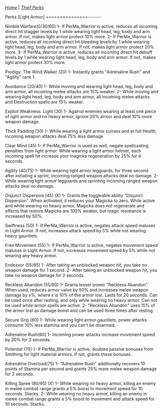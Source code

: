 _[Home](../)_ |
_[Thief Perks](../thief)_

Perks [Light Armor]
===============-------

Nimble Warfare(0/30/60)
1- If PerMa_Warrior is active, reduces all incoming direct hit stagger levels by 1 while
	wearing light head, leg, body and arm armor. 
	If not, makes light armor protect 10% more. 
2- If PerMa_Warrior is active, reduces all incoming direct hit bleeding levels by 1 while
	wearing light head, leg, body and arm armor. 
	If not, makes light armor protect 20% more.
3- If PerMa_Warrior is active, reduces all incoming direct hit debuff levels by 1 while
	wearing light head, leg, body and arm armor. 
	If not, makes light armor protect 30% more.

Prodigy: The Wind Walker (20)
1- Instantly grants "Adrenaline Rush" and "Agility" rank 1
	
Avoidance (20/40)
1- While moving and wearing light head, leg, body and arm armor, all incoming melee
	attacks are 15% weaker.
2- While moving and wearing light head, leg, body and arm armor, all incoming melee
	attacks and Destruction spells are 15% weaker.	
	
Exploit Weakness: Light (30)
1- Against enemies wearing at least one piece of light armor and no heavy armor,
	ignore 20% armor and deal 10% more weapon damage.
	
Thick Padding (30)
1- While wearing a light armor cuirass and at full Health, incoming weapon attacks deal
	75% less damage
	
Clear Mind (45)
1- If PerMa_Warrior is used as well, negate spellcasting penalties from light armor. 
	While wearing a light armor helmet, each incoming spell hit increase your magicka 
	regeneration by 25% for 4 seconds.

Agility (40/75)
1- While wearing light armor legguards, for three second after initiating a sprint, 
	incoming ranged weapon attacks deal no damage.
2- While wearing light armor legguards and sprinting incoming ranged weapon attacks 
	deal no damage.
	
Disjunct Dispersion (45) (X)
1- Grants the toggleable ability "Disjunct Dispersion". When activated, it reduces your 
	Magicka to zero. While active and while wearing no heavy armor, Magicka does not 
	regenerate and	effects that restore Magicka are 100% weaker, but magic resistance is 
	increased by 50%.

Swiftness (50)
1- If PerMa_Warrior is active, negates attack speed maluses in Light Armor. If not,
	increases attack speed by 5% while not wearing heavy gauntlets.
	
Free Movement (55)
1- If PerMa_Warrior is active, negates movement speed maluses in Light Armor. If not,
	increases movement speed by 5% while not wearing any heavy armor.
	
Endeavor (55/85)
1- After taking an unblocked weapon hit, you take no weapon damage for 1 second.
2- After taking an unblocked weapon hit, you take no weapon damage for 2 seconds.
	
Reckless Abandon (55/90)
1- Grants lesser power "Reckless Abandon". When used, reduces armor value by 50% and
	increases melee weapon damage by x%, where x is 10% of the armor lost. Lasts
	for 20 seconds. Can be used once after resting, and only while wearing no heavy armor.
	Can not be used while armor spells are active.
2- "Reckless Abandon" uses 15% of the armor lost as damage boost and can be used three
	times after resting.
	
Secure Grip (60)
1- While wearing light armor gauntlets, power attacks consume 10% less stamina and you
	can't be disarmed.

Adrenaline Rush(60)
1- Incoming power attacks increase movement speed by 30% for 2 seconds.

Potential (70)
1- If PerMa_Warrior is active, doubles passive bonuses from Smithing for light material 
	armors. If not, grants these bonuses.

Adrenaline Overload(75)
1- "Adrenaline Rush" additionally recovers 10 points of Stamina per second and
	grants 25% more melee weapon damage for 2 seconds.
	
Killing Spree (80/95) (X)
1-	While wearing no heavy armor, killing an enemy in melee combat range grants a
	5% boost to movement speed for 10 seconds. Stacks.
2-	While wearing no heavy armor, killing an enemy in melee combat range grants a
	5% boost to movement and attack speed for 10 seconds. Stacks.

